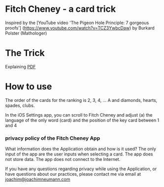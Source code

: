 # Fitch Cheney - a card trick

Inspired by the [YouTube video 'The Pigeon Hole Principle: 7 gorgeous proofs'] (https://www.youtube.com/watch?v=TCZ3YwbcDaw) by Burkard Polster (Mathologer)

# The Trick
Explaining [PDF](https://web.northeastern.edu/seigen/11Magic/FitchCheneyFiveCardCount/Fitch%20Cheney%27s%20Five%20Card%20Trick%20-%20Colm%20Mulcahy.pdf)

# How to use
The order of the cards for the ranking is 2, 3, 4, ... A and diamonds, hearts, spades, clubs.

In the iOS Settings app, you can scroll to Fitch Cheney and adjust (a) the language of the only word (card) and the position of the key card between 1 and 4

### privacy policy of the Fitch Cheney App

What information does the Application obtain and how is it used?
The only input of the app are the user inputs when selecting a card. The app does not store data. The app does not connect to the Internet.

If you have any questions regarding privacy while using the Application, or have questions about our practices, please contact me via email at joachim@joachimneumann.com
